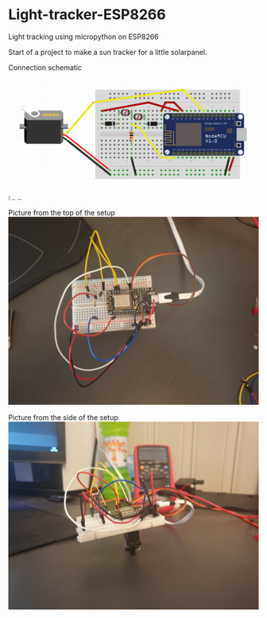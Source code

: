 # Light-tracker-ESP8266
Light tracking using micropython on ESP8266

Start of a project to make a sun tracker for a little solarpanel.


Connection schematic 
![Schematic](/Images/Schematic.PNG)

Picture from the top of the setup
![Top](/Images/Top.jpg)

Picture from the side of the setup
![Side](/Images/Side.jpg)
